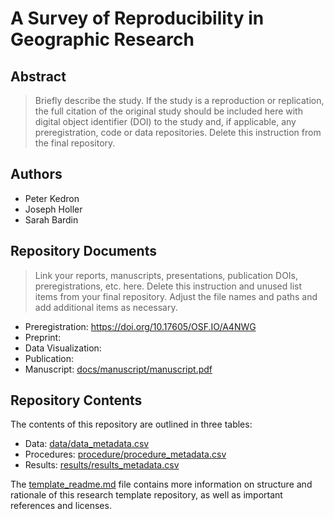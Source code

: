 # A Survey of Reproducibility in Geographic Research

## Abstract

> Briefly describe the study. If the study is a reproduction or replication, the full citation of the original study should be included here with digital object identifier (DOI) to the study and, if applicable, any preregistration, code or data repositories. Delete this instruction from the final repository.

## Authors

- Peter Kedron
- Joseph Holler
- Sarah Bardin

## Repository Documents

> Link your reports, manuscripts, presentations, publication DOIs, preregistrations, etc. here. Delete this instruction and unused list items from your final repository. Adjust the file names and paths and add additional items as necessary.

- Preregistration: https://doi.org/10.17605/OSF.IO/A4NWG
- Preprint:
- Data Visualization:
- Publication: 
- Manuscript: [docs/manuscript/manuscript.pdf](docs/manuscript/manuscript.pdf)

## Repository Contents

The contents of this repository are outlined in three tables:
- Data: [data/data_metadata.csv](data/data_metadata.csv)
- Procedures: [procedure/procedure_metadata.csv](procedure/procedure_metadata.csv)
- Results: [results/results_metadata.csv](results/results_metadata.csv)

The [template_readme.md](template_readme.md) file contains more information on structure and rationale of this research template repository, as well as important references and licenses.
